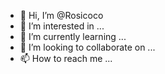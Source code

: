 - 👋 Hi, I’m @Rosicoco
- 👀 I’m interested in ...
- 🌱 I’m currently learning ...
- 💞️ I’m looking to collaborate on ...
- 📫 How to reach me ...

<!---
Rosicoco/Rosicoco is a ✨ special ✨ repository because its `README.md` (this file) appears on your GitHub profile.
You can click the Preview link to take a look at your changes.
--->
